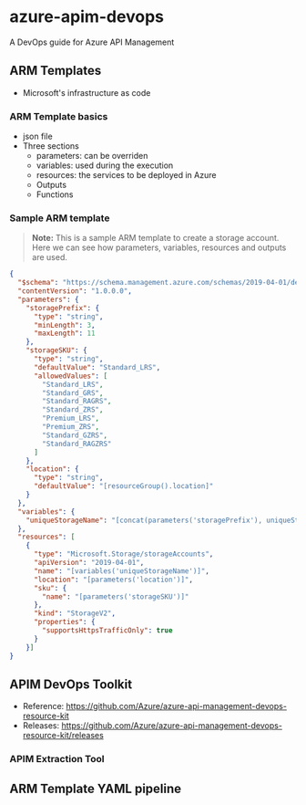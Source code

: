 # azure-apim-devops

A DevOps guide for Azure API Management

## ARM Templates

- Microsoft's infrastructure as code

### ARM Template basics

- json file
- Three sections
  - parameters: can be overriden
  - variables: used during the execution
  - resources: the services to be deployed in Azure
  - Outputs
  - Functions

### Sample ARM template

> **Note:** This is a sample ARM template to create a storage account. Here we can see how parameters, variables, resources and outputs are used.

```json
{
  "$schema": "https://schema.management.azure.com/schemas/2019-04-01/deploymentTemplate.json#",
  "contentVersion": "1.0.0.0",
  "parameters": {
    "storagePrefix": {
      "type": "string",
      "minLength": 3,
      "maxLength": 11
    },
    "storageSKU": {
      "type": "string",
      "defaultValue": "Standard_LRS",
      "allowedValues": [
        "Standard_LRS",
        "Standard_GRS",
        "Standard_RAGRS",
        "Standard_ZRS",
        "Premium_LRS",
        "Premium_ZRS",
        "Standard_GZRS",
        "Standard_RAGZRS"
      ]
    },
    "location": {
      "type": "string",
      "defaultValue": "[resourceGroup().location]"
    }
  },
  "variables": {
    "uniqueStorageName": "[concat(parameters('storagePrefix'), uniqueString(resourceGroup().id))]"
  },
  "resources": [
    {
      "type": "Microsoft.Storage/storageAccounts",
      "apiVersion": "2019-04-01",
      "name": "[variables('uniqueStorageName')]",
      "location": "[parameters('location')]",
      "sku": {
        "name": "[parameters('storageSKU')]"
      },
      "kind": "StorageV2",
      "properties": {
        "supportsHttpsTrafficOnly": true
      }
    }]
}
```
## APIM DevOps Toolkit

- Reference: https://github.com/Azure/azure-api-management-devops-resource-kit
- Releases: https://github.com/Azure/azure-api-management-devops-resource-kit/releases

### APIM Extraction Tool

## ARM Template YAML pipeline

